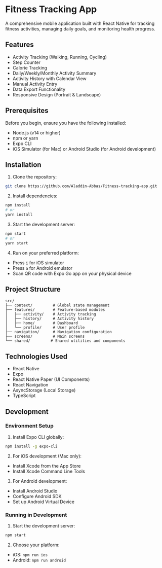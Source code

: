 # Fitness Tracking App

A comprehensive mobile application built with React Native for tracking fitness activities, managing daily goals, and monitoring health progress.

## Features

- Activity Tracking (Walking, Running, Cycling)
- Step Counter
- Calorie Tracking
- Daily/Weekly/Monthly Activity Summary
- Activity History with Calendar View
- Manual Activity Entry
- Data Export Functionality
- Responsive Design (Portrait & Landscape)

## Prerequisites

Before you begin, ensure you have the following installed:

- Node.js (v14 or higher)
- npm or yarn
- Expo CLI
- iOS Simulator (for Mac) or Android Studio (for Android development)

## Installation

1. Clone the repository:
```bash
git clone https://github.com/Aladdin-Abbas/Fitness-tracking-app.git
```

2. Install dependencies:
```bash
npm install
# or
yarn install
```

3. Start the development server:
```bash
npm start
# or
yarn start
```

4. Run on your preferred platform:
- Press `i` for iOS simulator
- Press `a` for Android emulator
- Scan QR code with Expo Go app on your physical device

## Project Structure

```
src/
├── context/         # Global state management
├── features/        # Feature-based modules
│   ├── activity/    # Activity tracking
│   ├── history/     # Activity history
│   ├── home/        # Dashboard
│   └── profile/     # User profile
├── navigation/      # Navigation configuration
├── screens/         # Main screens
└── shared/         # Shared utilities and components
```

## Technologies Used

- React Native
- Expo
- React Native Paper (UI Components)
- React Navigation
- AsyncStorage (Local Storage)
- TypeScript

## Development

### Environment Setup

1. Install Expo CLI globally:
```bash
npm install -g expo-cli
```

2. For iOS development (Mac only):
- Install Xcode from the App Store
- Install Xcode Command Line Tools

3. For Android development:
- Install Android Studio
- Configure Android SDK
- Set up Android Virtual Device

### Running in Development

1. Start the development server:
```bash
npm start
```

2. Choose your platform:
- iOS: `npm run ios`
- Android: `npm run android`


